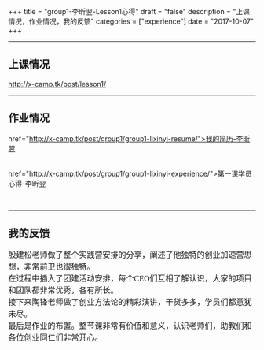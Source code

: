 +++
title = "group1-李昕翌-Lesson1心得"
draft = "false"
description = "上课情况，作业情况，我的反馈"
categories = ["experience"]
date = "2017-10-07"
+++

---
## __上课情况__
<p><a href="http://x-camp.tk/post/lesson1/">http://x-camp.tk/post/lesson1/</a></p>

---
## __作业情况__

href="http://x-camp.tk/post/group1/group1-lixinyi-resume/">我的简历-李昕翌</a></p>
<p><a style="cursor:hand;" target="_blank" </br></br> href="http://x-camp.tk/post/group1/group1-lixinyi-experience/">第一课学员心得-李昕翌</a></p> </br>

---

## __我的反馈__

<font face="微软雅黑" size="3">
殷建松老师做了整个实践营安排的分享，阐述了他独特的创业加速营思想，非常前卫也很独特。</br>
在过程中插入了团建活动安排，每个CEO们互相了解认识，大家的项目和团队都非常优秀，各有所长。</br>
接下来陶锋老师做了创业方法论的精彩演讲，干货多多，学员们都意犹未尽。</br>
最后是作业的布置。整节课非常有价值和意义，认识老师们，助教们和各位创业同仁们非常开心。</font></p>
